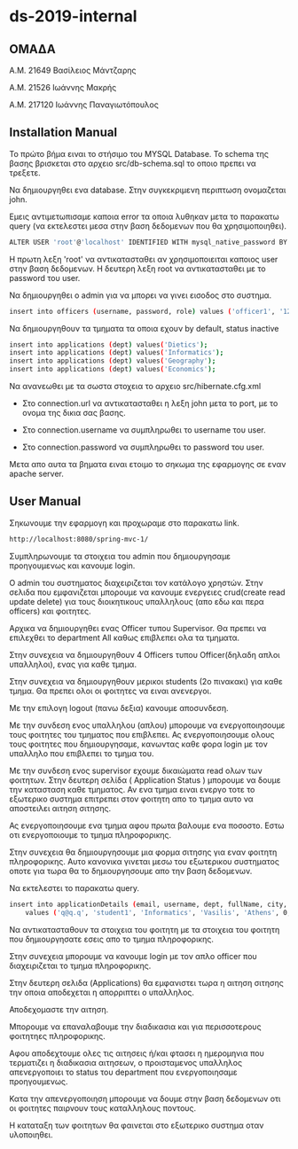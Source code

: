 # ds-2019-internal

## ΟΜΑΔΑ

Α.Μ. 21649 Βασίλειος Μάντζαρης
​

​Α.Μ. 21526 Ιωάννης ​​Μακρής


Α.Μ. 217120 Ιωάννης Παναγιωτόπουλος


## Installation Manual

Το πρώτο βήμα ειναι το στήσιμο του MYSQL Database.
Το schema της βασης βρισκεται στο αρχειο src/db-schema.sql το οποιο πρεπει να τρεξετε.

Να δημιουργηθει ενα database. Στην συγκεκριμενη περιπτωση ονομαζεται john.

Εμεις αντιμετωπισαμε καποια error τα οποια λυθηκαν μετα το παρακατω query (να εκτελεστει μεσα στην βαση δεδομενων που θα χρησιμοποιηθει).

```bash
ALTER USER 'root'@'localhost' IDENTIFIED WITH mysql_native_password BY 'root';
```

Η πρωτη λεξη 'root' να αντικατασταθει αν χρησιμοποιειται καποιος user στην βαση δεδομενων. Η δευτερη λεξη root να αντικατασταθει με το password του user.

Να δημιουργηθει ο admin για να μπορει να γινει εισοδος στο συστημα.

```bash
insert into officers (username, password, role) values ('officer1', '1234', 'Admin');
```

Να δημιουργηθουν τα τμηματα τα οποια εχουν by default, status inactive

```bash
insert into applications (dept) values('Dietics');
insert into applications (dept) values('Informatics');
insert into applications (dept) values('Geography');
insert into applications (dept) values('Economics');
```

Να ανανεωθει με τα σωστα στοχεια το αρχειο src/hibernate.cfg.xml 

* Στο connection.url να αντικατασταθει η λεξη john μετα το port, με το ονομα της δικια σας βασης.

* Στο connection.username να συμπληρωθει το username του user.

* Στο connection.password να συμπληρωθει το password του user.

Μετα απο αυτα τα βηματα ειναι ετοιμο το σηκωμα της εφαρμογης σε εναν apache server.

## User Manual

Σηκωνουμε την εφαρμογη και προχωραμε στο παρακατω link.

```bash
http://localhost:8080/spring-mvc-1/
```

Συμπληρωνουμε τα στοιχεια του admin που δημιουργησαμε προηγουμενως και κανουμε login.

Ο admin του συστηματος διαχειριζεται τον κατάλογο χρηστών. Στην σελιδα που εμφανιζεται μπορουμε να κανουμε ενεργειες crud(create read update 
delete) για τους διοικητικους υπαλληλους (απο εδω και περα officers) και φοιτητες.

Αρχικα να δημιουργηθει ενας Officer τυπου Supervisor. Θα πρεπει να επιλεχθει το department All καθως επιβλεπει ολα τα τμηματα.

Στην συνεχεια να δημιουργηθουν 4 Officers τυπου Officer(δηλαδη απλοι υπαλληλοι), ενας για καθε τμημα.

Στην συνεχεια να δημιουργηθουν μερικοι students (2ο πινακακι) για καθε τμημα. Θα πρεπει ολοι οι φοιτητες να ειναι ανενεργοι.

Με την επιλογη logout (πανω δεξια) κανουμε αποσυνδεση.

Με την συνδεση ενος υπαλληλου (απλου) μπορουμε να ενεργοποιησουμε τους φοιτητες του τμηματος που επιβλεπει. Ας ενεργοποιησουμε ολους τους φοιτητες που δημιουργησαμε, κανωντας καθε φορα login με τον υπαλληλο που επιβλεπει το τμημα του.

Με την συνδεση ενος supervisor εχουμε δικαιώματα read ολων των φοιτητων. Στην δευτερη σελίδα ( Application Status ) μπορουμε να δουμε την κατασταση καθε τμηματος. Αν ενα τμημα ειναι ενεργο τοτε το εξωτερικο συστημα επιτρεπει στον φοιτητη απο το τμημα αυτο να αποστειλει αιτηση σιτησης.

Ας ενεργοποιησουμε ενα τμημα αφου πρωτα βαλουμε ενα ποσοστο. Εστω οτι ενεργοποιουμε το τμημα πληροφορικης.

Στην συνεχεια θα δημιουργησουμε μια φορμα σιτησης για εναν φοιτητη πληροφορικης. Αυτο κανονικα γινεται μεσω του εξωτερικου συστηματος οποτε για τωρα θα το δημιουργησουμε απο την βαση δεδομενων.

Να εκτελεστει το παρακατω query.

```bash
insert into applicationDetails (email, username, dept, fullName, city, income, familyIncome, parent1_employmentStatus, parent2_employmentStatus, siblingsStudents)
	values ('q@q.q', 'student1', 'Informatics', 'Vasilis', 'Athens', 0, '20000', 'emp', 'emp', 1);
```

Να αντικατασταθουν τα στοιχεια του φοιτητη με τα στοιχεια του φοιτητη που δημιουργησατε εσεις απο το τμημα πληροφορικης.

Στην συνεχεια μπορουμε να κανουμε login με τον απλο officer που διαχειριζεται το τμημα πληροφορικης.

Στην δευτερη σελιδα (Applications) θα εμφανιστει τωρα η αιτηση σιτησης την οποια αποδεχεται η απορριπτει ο υπαλληλος.

Αποδεχομαστε την αιτηση.

Μπορουμε να επαναλαβουμε την διαδικασια και για περισσοτερους φοιτητηες πληροφορικης.

Αφου αποδεχτουμε ολες τις αιτησεις ή/και φτασει η ημερομηνια που τερματιζει η διαδικασια αιτησεων, ο προισταμενος υπαλληλος απενεργοποιει το status του department που ενεργοποιησαμε προηγουμενως.

Κατα την απενεργοποιηση μπορουμε να δουμε στην βαση δεδομενων οτι οι φοιτητες παιρνουν τους καταλληλους ποντους.

Η καταταξη των φοιτητων θα φαινεται στο εξωτερικο συστημα οταν υλοποιηθει.
